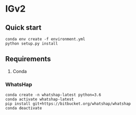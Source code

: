 # IGv2
## Quick start
```
conda env create -f environment.yml
python setup.py install
```
## Requirements
1. Conda
### WhatsHap
```
conda create -n whatshap-latest python=3.6
conda activate whatshap-latest
pip install git+https://bitbucket.org/whatshap/whatshap
conda deactivate
```
